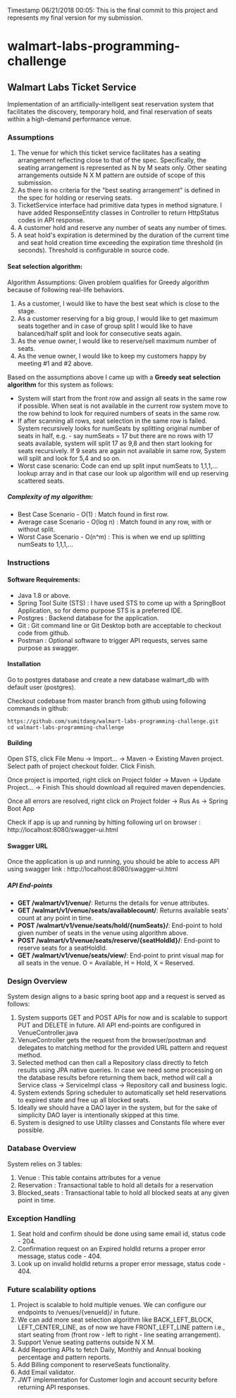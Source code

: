 Timestamp 06/21/2018 00:05: This is the final commit to this project and represents my final version for my submission.

# walmart-labs-programming-challenge

## Walmart Labs Ticket Service
Implementation of an artificially-intelligent seat reservation system that facilitates the discovery, temporary hold, and final reservation of seats within a high-demand performance venue.

### Assumptions
1. The venue for which this ticket service facilitates has a seating arrangement reflecting close to that of the spec. Specifically, the seating arrangement is represented as N by M seats only.
Other seating arrangements outside N X M pattern are outside of scope of this submission.
2. As there is no criteria for the "best seating arrangement" is defined in the spec for holding or reserving seats. 
3. TicketService interface had primitive data types in method signature. I have added ResponseEntity classes in Controller to return HttpStatus codes in API response.
4. A customer hold and reserve any number of seats any number of times.
5. A seat hold's expiration is determined by the duration of the current time and seat hold creation time exceeding the expiration time threshold (in seconds). Threshold is configurable in source code.

#### Seat selection algorithm:

Algorithm Assumptions:
Given problem qualifies for Greedy algorithm because of following real-life behaviors.
1. As a customer, I would like to have the best seat which is close to the stage.
2. As a customer reserving for a big group, I would like to get maximum seats together and in case of group split I would like to have balanced/half split and look for consecutive seats again.
3. As the venue owner, I would like to reserve/sell maximum number of seats.
4. As the venue owner, I would like to keep my customers happy by meeting #1 and #2 above.

Based on the assumptions above I came up with a **Greedy seat selection algorithm** for this system as follows:
* System will start from the front row and assign all seats in the same row if possible. When seat is not available in the current row system move to the row behind to look for required numbers of seats in the same row.
* If after scanning all rows, seat selection in the same row is failed. System recursively looks for numSeats by splitting original number of seats in half, e.g. - say numSeats = 17 but there are no rows with 17 seats available, system will split 17 as 9,8 and then start looking for seats recursively. If 9 seats are again not available in same row, System will split and look for 5,4 and so on.
* Worst case scenario: Code can end up split input numSeats to 1,1,1,... lookup array and in that case our look up algorithm will end up reserving scattered seats.

##### Complexity of my algorithm:
* Best Case Scenario - O(1) : Match found in first row.
* Average case Scenario - O(log n) : Match found in any row, with or without split.
* Worst Case Scenario -  O(n^m) : This is when we end up splitting numSeats to 1,1,1,...

### Instructions

#### Software Requirements:
* Java 1.8 or above.
* Spring Tool Suite (STS) : I have used STS to come up with a SpringBoot Application, so for demo purpose STS is a preferred IDE.
* Postgres : Backend database for the application.
* Git : Git command line or Git Desktop both are acceptable to checkout code from github.
* Postman : Optional software to trigger API requests, serves same purpose as swagger.

#### Installation


Go to postgres database and create a new database walmart_db with default user (postgres).

Checkout codebase from master branch from github using following commands in github:

```
https://github.com/sumitdang/walmart-labs-programming-challenge.git
cd walmart-labs-programming-challenge
```

#### Building

Open STS, click File Menu -> Import... -> Maven -> Existing Maven project.
Select path of project checkout folder.
Click Finish.

Once project is imported, right click on Project folder -> Maven -> Update Project... -> Finish
This should download all required maven dependencies.

Once all errors are resolved, right click on Project folder -> Rus As -> Spring Boot App

Check if app is up and running by hitting following url on browser : http://localhost:8080/swagger-ui.html

#### Swagger URL
Once the application is up and running, you should be able to access API using swagger link : http://localhost:8080/swagger-ui.html

##### API End-points

* **GET /walmart/v1/venue/**: Returns the details for venue attributes.
* **GET /walmart/v1/venue/seats/availablecount/**: Returns available seats' count at any point in time.
* **POST /walmart/v1/venue/seats/hold/{numSeats}/**: End-point to hold given number of seats in the venue using algorithm above.
* **POST /walmart/v1/venue/seats/reserve/{seatHoldId}/**: End-point to reserve seats for a seatHoldId.
* **GET /walmart/v1/venue/seats/view/**: End-point to print visual map for all seats in the venue.
	O = Available,
	H = Hold,
	X = Reserved.

### Design Overview
System design aligns to a basic spring boot app and a request is served as follows:

1. System supports GET and POST APIs for now and is scalable to support PUT and DELETE in future. All API end-points are configured in VenueController.java
2. VenueController gets the request from the browser/postman and delegates to matching method for the provided URL pattern and request method.
3. Selected method can then call a Repository class directly to fetch results using JPA native queries. In case we need some processing on the database results before returning them back, method will call a Service class -> ServiceImpl class -> Repository call and business logic.
3. System extends Spring scheduler to automatically set held reservations to expired state and free up all blocked seats.
4. Ideally we should have a DAO layer in the system, but for the sake of simplicity DAO layer is intentionally skipped at this time.
5. System is designed to use Utility classes and Constants file where ever possible.

### Database Overview
System relies on 3 tables:
1. Venue : This table contains attributes for a venue
2. Reservation : Transactional table to hold all details for a reservation
3. Blocked_seats : Transactional table to hold all blocked seats at any given point in time.

### Exception Handling
1. Seat hold and confirm should be done using same email id, status code - 204.
2. Confirmation request on an Expired holdId returns a proper error message, status code - 404.
3. Look up on invalid holdId returns a proper error message, status code - 404.

### Future scalability options
1. Project is scalable to hold multiple venues. We can configure our endpoints to /venues/{venueId}/ in future.
2. We can add more seat selection algorithm like BACK_LEFT_BLOCK, LEFT_CENTER_LINE, as of now we have FRONT_LEFT_LINE pattern i.e., start seating from (front row - left to right - line seating arrangement).
3. Support Venue seating patterns outside N X M.
4. Add Reporting APIs to fetch Daily, Monthly and Annual booking percentage and pattern reports.
5. Add Billing component to reserveSeats functionality.
6. Add Email validator.
7. JWT implementation for Customer login and account security before returning API responses.